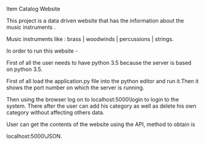 Item Catalog Website

This project is a data driven website that has the information about the music instruments .

Music instruments like : brass | woodwinds | percussions | strings.

In order to run this website -

First of all the user needs to have python 3.5 because the server is based on python 3.5.

First of all load the application.py file into the python editor and run it.Then it shows the port number on which the server is running. 

Then using the browser log on to localhost:5000\login to login to the system. There after the user can add his category as well as delete his own category without affecting others data.

User can get the contents of the website using the API,  method to obtain is

 localhost:5000\JSON.

